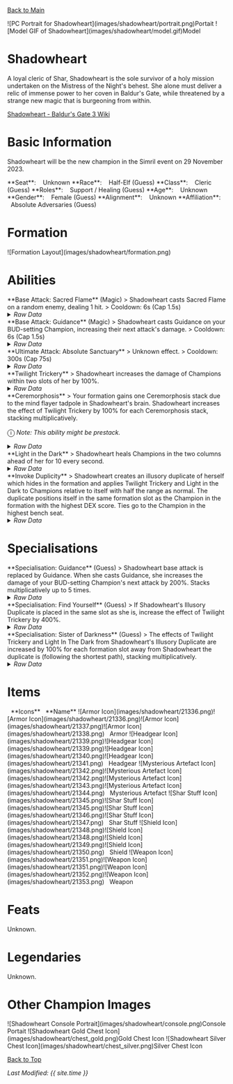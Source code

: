 [Back to Main](index.md)

<span class="championPortraitsRow">
    <span class="championPortraitsImage">
        ![PC Portrait for Shadowheart](images/shadowheart/portrait.png)Portait
    </span>
    <span class="championPortraitsImage">
        ![Model GIF of Shadowheart](images/shadowheart/model.gif)Model
    </span>
</span>

# Shadowheart

A loyal cleric of Shar, Shadowheart is the sole survivor of a holy mission undertaken on the Mistress of the Night's behest. She alone must deliver a relic of immense power to her coven in Baldur's Gate, while threatened by a strange new magic that is burgeoning from within.

[Shadowheart - Baldur's Gate 3 Wiki](https://bg3.wiki/wiki/Shadowheart)

# Basic Information

Shadowheart will be the new champion in the Simril event on 29 November 2023.

<span class="champStatsTableColumn">
    <span class="champStatsTableRow">
        <span class="champStatsTableInfoHeader">
            <span style="margin-right:4px;">**Seat**:</span>
        </span>
        <span class="champStatsTableInfoSmall">
            <span style="margin-left:8px;">Unknown</span>
        </span>
    </span>
    <span class="champStatsTableRow">
        <span class="champStatsTableInfoHeader">
            <span style="margin-right:4px;">**Race**:</span>
        </span>
        <span class="champStatsTableInfoSmall">
            <span style="margin-left:8px;">Half-Elf (Guess)</span>
        </span>
    </span>
    <span class="champStatsTableRow">
        <span class="champStatsTableInfoHeader">
            <span style="margin-right:4px;">**Class**:</span>
        </span>
        <span class="champStatsTableInfoSmall">
            <span style="margin-left:8px;">Cleric (Guess)</span>
        </span>
    </span>
    <span class="champStatsTableRow">
        <span class="champStatsTableInfoHeader">
            <span style="margin-right:4px;">**Roles**:</span>
        </span>
        <span class="champStatsTableInfoSmall">
            <span style="margin-left:8px;">Support / Healing (Guess)</span>
        </span>
    </span>
    <span class="champStatsTableRow">
        <span class="champStatsTableInfoHeader">
            <span style="margin-right:4px;">**Age**:</span>
        </span>
        <span class="champStatsTableInfoSmall">
            <span style="margin-left:8px;">Unknown</span>
        </span>
    </span>
    <span class="champStatsTableRow">
        <span class="champStatsTableInfoHeader">
            <span style="margin-right:4px;">**Gender**:</span>
        </span>
        <span class="champStatsTableInfoSmall">
            <span style="margin-left:8px;">Female (Guess)</span>
        </span>
    </span>
    <span class="champStatsTableRow">
        <span class="champStatsTableInfoHeader">
            <span style="margin-right:4px;">**Alignment**:</span>
        </span>
        <span class="champStatsTableInfoSmall">
            <span style="margin-left:8px;">Unknown</span>
        </span>
    </span>
    <span class="champStatsTableRow">
        <span class="champStatsTableInfoHeader">
            <span style="margin-right:4px;">**Affiliation**:</span>
        </span>
        <span class="champStatsTableInfoSmall">
            <span style="margin-left:8px;">Absolute Adversaries (Guess)</span>
        </span>
    </span>
</span>

# Formation

<span class="formationBorder">
    ![Formation Layout](images/shadowheart/formation.png)
</span>

# Abilities

<div markdown="1" class="abilityBorder"><div markdown="1" class="abilityBorderInner">
**Base Attack: Sacred Flame** (Magic)
> Shadowheart casts Sacred Flame on a random enemy, dealing 1 hit.  
> Cooldown: 6s (Cap 1.5s)
<details><summary><em>Raw Data</em></summary>
<p>
<pre>
{
    "description": "Shadowheart casts Sacred Flame on a random enemy, dealing 1 hit.",
    "long_description": "",
    "damage_modifier": 1,
    "damage_types": ["magic"],
    "graphic_id": 0,
    "target": "random",
    "aoe_radius": 0,
    "tags": ["ranged"],
    "num_targets": 1,
    "animations": [{
        "projectile_details": {
            "projectile_hit_graphic_id": 21569,
            "projectile_speed": 10000,
            "hash": "220b7624ef8bba01663706bfc0b44e70"
        },
        "hit_sound": 133,
        "shoot_sound": 164,
        "type": "ranged_attack",
        "projectile": "pd_generic_projectile",
        "shoot_frame": 10
    }],
    "name": "Sacred Flame",
    "cooldown": 6,
    "id": 701
}
</pre>
</p>
</details>
</div></div>
<div markdown="1" class="abilityBorder"><div markdown="1" class="abilityBorderInner">
**Base Attack: Guidance** (Magic)
> Shadowheart casts Guidance on your BUD-setting Champion, increasing their next attack's damage.  
> Cooldown: 6s (Cap 1.5s)
<details><summary><em>Raw Data</em></summary>
<p>
<pre>
{
    "description": "Shadowheart casts Guidance on your BUD-setting Champion, increasing their next attack's damage.",
    "long_description": "",
    "damage_modifier": 1,
    "damage_types": ["magic"],
    "graphic_id": 0,
    "target": "none",
    "aoe_radius": 0,
    "tags": ["ranged"],
    "num_targets": 0,
    "animations": [{
        "no_cooldown_display": false,
        "no_jump": true,
        "animation_sequence_name": "attack_b",
        "type": "melee_attack",
        "no_damage_display": true
    }],
    "name": "Guidance",
    "cooldown": 6,
    "id": 702
}
</pre>
</p>
</details>
</div></div>

<div markdown="1" class="abilityBorder"><div markdown="1" class="abilityBorderInner">
**Ultimate Attack: Absolute Sanctuary**
> Unknown effect.  
> Cooldown: 300s (Cap 75s)
<details><summary><em>Raw Data</em></summary>
<p>
<pre>
{
    "description": "",
    "long_description": "",
    "damage_modifier": 1,
    "damage_types": ["magic"],
    "graphic_id": 21370,
    "target": "all",
    "aoe_radius": 0,
    "tags": [
        "ranged",
        "ultimate"
    ],
    "num_targets": 0,
    "animations": [{
        "ultimate": "shadowheart",
        "type": "ultimate_attack"
    }],
    "name": "Absolute Sanctuary",
    "cooldown": 300,
    "id": 703
}
</pre>
</p>
</details>
</div></div>

<div markdown="1" class="abilityBorder"><div markdown="1" class="abilityBorderInner">
**Twilight Trickery**
> Shadowheart increases the damage of Champions within two slots of her by 100%.
<details><summary><em>Raw Data</em></summary>
<p>
<pre>
{
    "effect_keys": [{
        "effect_string": "hero_dps_multiplier_mult,100",
        "targets": [{
            "distance": 2,
            "type": "distance"
        }]
    }],
    "requirements": "",
    "description": {"desc": "Shadowheart increases the damage of Champions within two slots of her by $(amount)%."},
    "id": 1754,
    "flavour_text": "",
    "graphic_id": 21366,
    "properties": {
        "is_formation_ability": true,
        "owner_use_outgoing_description": false
    }
}
</pre>
</p>
</details>
</div></div>

<div markdown="1" class="abilityBorder"><div markdown="1" class="abilityBorderInner">
**Ceremorphosis**
> Your formation gains one Ceremorphosis stack due to the mind flayer tadpole in Shadowheart's brain. Shadowheart increases the effect of Twilight Trickery by 100% for each Ceremorphosis stack, stacking multiplicatively.

<span style="font-size:1.2em;">ⓘ</span> *Note: This ability might be prestack.*
<details><summary><em>Raw Data</em></summary>
<p>
<pre>
{
    "effect_keys": [
        {"effect_string": "pre_stack_amount,100"},
        {
            "amount_expr": "upgrade_amount(13276,0)",
            "stack_title": "Total Ceremorphosis Stacks",
            "amount_updated_listeners": ["slot_changed"],
            "stacks_multiply": true,
            "total_title": "Total Bonus",
            "off_when_benched": true,
            "show_bonus": true,
            "amount_func": "mult",
            "stack_func": "per_ceremorphosis_stacks",
            "effect_string": "buff_upgrade,0,13275",
            "desc_forced_order": 2
        },
        {
            "stack_title": "Shadowheart Ceremorphosis Stacks",
            "manual_stacking": true,
            "stacks_multiply": false,
            "off_when_benched": true,
            "outgoing_buffs": false,
            "effect_string": "shadowheart_ceremorphosis_stacks,1",
            "show_stacks": true,
            "desc_forced_order": 1
        }
    ],
    "requirements": "",
    "description": {"desc": "Your formation gains one Ceremorphosis stack due to the mind flayer tadpole in Shadowheart's brain. Shadowheart increases the effect of Twilight Trickery by $(amount)% for each Ceremorphosis stack, stacking multiplicatively."},
    "id": 1755,
    "flavour_text": "",
    "graphic_id": 21363,
    "properties": {
        "indexed_effect_properties": true,
        "retain_on_slot_changed": true,
        "is_formation_ability": true,
        "default_bonus_index": 0,
        "owner_use_outgoing_description": true,
        "per_effect_index_bonuses": true
    }
}
</pre>
</p>
</details>
</div></div>

<div markdown="1" class="abilityBorder"><div markdown="1" class="abilityBorderInner">
**Light in the Dark**
> Shadowheart heals Champions in the two columns ahead of her for 10 every second.
<details><summary><em>Raw Data</em></summary>
<p>
<pre>
{
    "effect_keys": [{
        "effect_string": "heal,10",
        "targets": ["next_two_col"]
    }],
    "requirements": "",
    "description": {"desc": "Shadowheart heals Champions in the two columns ahead of her for $(amount) every second."},
    "id": 1756,
    "flavour_text": "",
    "graphic_id": 21365,
    "properties": {
        "is_formation_ability": true,
        "owner_use_outgoing_description": false
    }
}
</pre>
</p>
</details>
</div></div>

<div markdown="1" class="abilityBorder"><div markdown="1" class="abilityBorderInner">
**Invoke Duplicity**
> Shadowheart creates an illusory duplicate of herself which hides in the formation and applies Twilight Trickery and Light in the Dark to Champions relative to itself with half the range as normal. The duplicate positions itself in the same formation slot as the Champion in the formation with the highest DEX score. Ties go to the Champion in the highest bench seat.
<details><summary><em>Raw Data</em></summary>
<p>
<pre>
{
    "effect_keys": [
        {
            "off_when_benched": true,
            "effect_string": "shadowheart_invoke_duplicity",
            "targets": ["self_slot"],
            "skip_effect_key_desc": true
        },
        {
            "amount_expr": "upgrade_amount(13275,0)",
            "off_when_benched": true,
            "effect_string": "hero_dps_multiplier_mult,0",
            "override_key_desc": "Twilight Trickery - Increases the damage of $target by $amount%",
            "targets": [{
                "distance": 1,
                "type": "distance"
            }]
        },
        {
            "amount_expr": "upgrade_amount(13277,0)",
            "off_when_benched": true,
            "effect_string": "heal,0",
            "override_key_desc": "Light In The Dark - Heals $target for $amount every second",
            "targets": ["next_col"]
        }
    ],
    "requirements": "",
    "description": {"desc": "Shadowheart creates an illusory duplicate of herself which hides in the formation and applies Twilight Trickery and Light in the Dark to Champions relative to itself with half the range as normal. The duplicate positions itself in the same formation slot as the Champion in the formation with the highest DEX score. Ties go to the Champion in the highest bench seat."},
    "id": 1757,
    "flavour_text": "",
    "graphic_id": 21364,
    "properties": {
        "indexed_effect_properties": true,
        "is_formation_ability": true,
        "use_owner_override": true,
        "owner_use_outgoing_description": false,
        "per_effect_index_bonuses": true
    }
}
</pre>
</p>
</details>
</div></div>

# Specialisations

<div markdown="1" class="abilityBorder"><div markdown="1" class="abilityBorderInner">
**Specialisation: Guidance** (Guess)
> Shadowheart base attack is replaced by Guidance. When she casts Guidance, she increases the damage of your BUD-setting Champion's next attack by 200%. Stacks multiplicatively up to 5 times.
<details><summary><em>Raw Data</em></summary>
<p>
<pre>
{
    "effect_keys": [
        {
            "stack_title": "Guidance Stacks",
            "stacks_multiply": true,
            "show_bonus": true,
            "effect_string": "do_nothing,200",
            "more_triggers": [{
                "action": {"type": "reset_stacks"},
                "trigger": "on_broadcast_stacks,shadowheart_guidance_trigger"
            }],
            "max_stacks": 5,
            "stacks_on_trigger": "owner_base_attack"
        },
        {"effect_string": "change_base_attack,702"},
        {
            "amount_expr": "upgrade_amount(13279,0)",
            "off_when_benched": true,
            "active_graphic_id": 21571,
            "effect_string": "hero_dps_multiplier_mult,0",
            "active_graphic_sort": "bottom",
            "targets": ["bud_setter"]
        },
        {
            "effect_string": "broadcast_on_trigger,shadowheart_guidance_trigger,pre_target_attack",
            "targets": ["bud_setter"],
            "skip_effect_key_desc": true
        }
    ],
    "requirements": "",
    "description": {"desc": "Shadowheart base attack is replaced by Guidance. When she casts Guidance, she increases the damage of your BUD-setting Champion's next attack by $(not_buffed amount)%. Stacks multiplicatively up to $(max_stacks) times."},
    "id": 1758,
    "flavour_text": "",
    "graphic_id": 0,
    "properties": {
        "indexed_effect_properties": true,
        "retain_on_slot_changed": true,
        "is_formation_ability": true,
        "default_bonus_index": 0,
        "owner_use_outgoing_description": true,
        "formation_circle_icon": false,
        "per_effect_index_bonuses": true
    }
}
</pre>
</p>
</details>
</div></div>

<div markdown="1" class="abilityBorder"><div markdown="1" class="abilityBorderInner">
**Specialisation: Find Yourself** (Guess)
> If Shadowheart's Illusory Duplicate is placed in the same slot as she is, increase the effect of Twilight Trickery by 400%.
<details><summary><em>Raw Data</em></summary>
<p>
<pre>
{
    "effect_keys": [{"effect_string": "buff_upgrade,400,13275"}],
    "requirements": [{"requirement": "shadowheart_is_duplicity_target"}],
    "description": {"desc": "If Shadowheart's Illusory Duplicate is placed in the same slot as she is, increase the effect of Twilight Trickery by $(amount)%."},
    "id": 1759,
    "flavour_text": "",
    "graphic_id": 0,
    "properties": {
        "is_formation_ability": true,
        "owner_use_outgoing_description": true,
        "formation_circle_icon": false
    }
}
</pre>
</p>
</details>
</div></div>

<div markdown="1" class="abilityBorder"><div markdown="1" class="abilityBorderInner">
**Specialisation: Sister of Darkness** (Guess)
> The effects of Twilight Trickery and Light In The Dark from Shadowheart's Illusory Duplicate are increased by 100% for each formation slot away from Shadowheart the duplicate is (following the shortest path), stacking multiplicatively.
<details><summary><em>Raw Data</em></summary>
<p>
<pre>
{
    "effect_keys": [{
        "amount_updated_listeners": [
            "slot_changed",
            "ability_score_changed"
        ],
        "stacks_multiply": true,
        "show_bonus": true,
        "amount_func": "mult",
        "stack_func": "shadowheart_invoke_duplicity_dist",
        "effect_string": "buff_upgrade,100,13278"
    }],
    "requirements": "",
    "description": {"desc": "The effects of Twilight Trickery and Light In The Dark from Shadowheart's Illusory Duplicate are increased by $(not_buffed amount)% for each formation slot away from Shadowheart the duplicate is (following the shortest path), stacking multiplicatively."},
    "id": 1760,
    "flavour_text": "",
    "graphic_id": 0,
    "properties": {
        "is_formation_ability": true,
        "owner_use_outgoing_description": true,
        "formation_circle_icon": false
    }
}
</pre>
</p>
</details>
</div></div>

# Items

<span class="itemTableColumn">
    <span class="itemTableRowHeader">
        <span class="itemTableIcon" style="align-items:center;">
            <span style="margin-left:8px;">**Icons**</span>
        </span>
        <span class="itemTableNameSmall">
            <span style="margin-left: 8px;">**Name**</span>
        </span>
    </span>
    <span class="itemTableRow">
        <span class="itemTableIcon" style="align-items:center;">
            <span class="itemTableIcon1">![Armor Icon](images/shadowheart/21336.png)</span><span class="itemTableIcon2">![Armor Icon](images/shadowheart/21336.png)</span><span class="itemTableIcon3">![Armor Icon](images/shadowheart/21337.png)</span><span class="itemTableIcon4">![Armor Icon](images/shadowheart/21338.png)</span>
        </span>
        <span class="itemTableNameSmall">
            <span style="margin-left: 8px;">Armor</span>
        </span>
    </span>
    <span class="itemTableRow">
        <span class="itemTableIcon" style="align-items:center;">
            <span class="itemTableIcon1">![Headgear Icon](images/shadowheart/21339.png)</span><span class="itemTableIcon2">![Headgear Icon](images/shadowheart/21339.png)</span><span class="itemTableIcon3">![Headgear Icon](images/shadowheart/21340.png)</span><span class="itemTableIcon4">![Headgear Icon](images/shadowheart/21341.png)</span>
        </span>
        <span class="itemTableNameSmall">
            <span style="margin-left: 8px;">Headgear</span>
        </span>
    </span>
    <span class="itemTableRow">
        <span class="itemTableIcon" style="align-items:center;">
            <span class="itemTableIcon1">![Mysterious Artefact Icon](images/shadowheart/21342.png)</span><span class="itemTableIcon2">![Mysterious Artefact Icon](images/shadowheart/21342.png)</span><span class="itemTableIcon3">![Mysterious Artefact Icon](images/shadowheart/21343.png)</span><span class="itemTableIcon4">![Mysterious Artefact Icon](images/shadowheart/21344.png)</span>
        </span>
        <span class="itemTableNameSmall">
            <span style="margin-left: 8px;">Mysterious Artefact</span>
        </span>
    </span>
    <span class="itemTableRow">
        <span class="itemTableIcon" style="align-items:center;">
            <span class="itemTableIcon1">![Shar Stuff Icon](images/shadowheart/21345.png)</span><span class="itemTableIcon2">![Shar Stuff Icon](images/shadowheart/21345.png)</span><span class="itemTableIcon3">![Shar Stuff Icon](images/shadowheart/21346.png)</span><span class="itemTableIcon4">![Shar Stuff Icon](images/shadowheart/21347.png)</span>
        </span>
        <span class="itemTableNameSmall">
            <span style="margin-left: 8px;">Shar Stuff</span>
        </span>
    </span>
    <span class="itemTableRow">
        <span class="itemTableIcon" style="align-items:center;">
            <span class="itemTableIcon1">![Shield Icon](images/shadowheart/21348.png)</span><span class="itemTableIcon2">![Shield Icon](images/shadowheart/21348.png)</span><span class="itemTableIcon3">![Shield Icon](images/shadowheart/21349.png)</span><span class="itemTableIcon4">![Shield Icon](images/shadowheart/21350.png)</span>
        </span>
        <span class="itemTableNameSmall">
            <span style="margin-left: 8px;">Shield</span>
        </span>
    </span>
    <span class="itemTableRow">
        <span class="itemTableIcon" style="align-items:center;">
            <span class="itemTableIcon1">![Weapon Icon](images/shadowheart/21351.png)</span><span class="itemTableIcon2">![Weapon Icon](images/shadowheart/21351.png)</span><span class="itemTableIcon3">![Weapon Icon](images/shadowheart/21352.png)</span><span class="itemTableIcon4">![Weapon Icon](images/shadowheart/21353.png)</span>
        </span>
        <span class="itemTableNameSmall">
            <span style="margin-left: 8px;">Weapon</span>
        </span>
    </span>
</span>

# Feats

Unknown.

# Legendaries

Unknown.

# Other Champion Images

<span class="championImagesColumn">
    <span class="championImagesRow">
        <span class="championImagesPortrait">
            ![Shadowheart Console Portrait](images/shadowheart/console.png)Console Portait
        </span>
    </span>
    <span class="championImagesRow">
        <span class="championImagesChests">
            ![Shadowheart Gold Chest Icon](images/shadowheart/chest_gold.png)Gold Chest Icon
        </span>
        <span class="championImagesChests">
            ![Shadowheart Silver Chest Icon](images/shadowheart/chest_silver.png)Silver Chest Icon
        </span>
    </span>
</span>

[Back to Top](#top)

*Last Modified: {{ site.time }}*